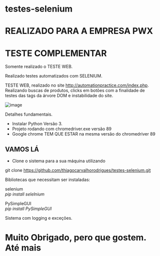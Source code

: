 # testes-selenium<BR> 
# REALIZADO PARA A EMPRESA PWX #

# TESTE COMPLEMENTAR #

Somente realizado o TESTE WEB.

Realizado testes automatizados com SELENIUM.

TESTE WEB, realizado no site http://automationpractice.com/index.php.
Realizando buscas de produtos, clicks em botões com a finalidade de testes das tags da árvore DOM e instabilidade do site.

![image](https://user-images.githubusercontent.com/23345809/114085450-c51dbf00-9887-11eb-83bb-5b4b296c5c38.png)

Detalhes fundamentais.
- Instalar Python Versão 3.
- Projeto rodando com chromedriver.exe versão 89
- Google chrome TEM QUE ESTAR na mesma versão do chromedriver 89


## VAMOS LÁ ##

- Clone o sistema para a sua máquina utilizando <br>

git clone https://github.com/thiagocarvalhorodrigues/testes-selenium.git

Bibliotecas que necessitam ser instaladas:

selenium<br>
<i>pip install selelnium </i><br>

PySimpleGUI<br>
<i>pip install PySimpleGUI </i>

Sistema com logging e exceções.

# Muito Obrigado, pero que gostem. Até mais #




